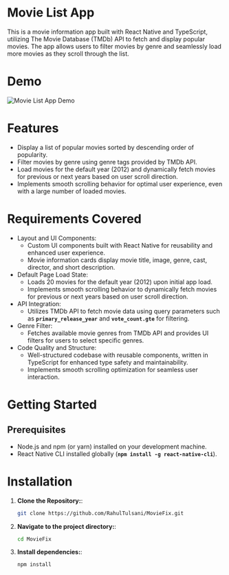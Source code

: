 # Movie List App
This is a movie information app built with React Native and TypeScript, utilizing The Movie Database (TMDb) API to fetch and display popular movies. The app allows users to filter movies by genre and seamlessly load more movies as they scroll through the list.

# Demo
![Movie List App Demo](https://github.com/RahulTulsani/MovieFix/blob/main/src/demo/Demo.gif)

# Features
- Display a list of popular movies sorted by descending order of popularity.
- Filter movies by genre using genre tags provided by TMDb API.
- Load movies for the default year (2012) and dynamically fetch movies for previous or next years based on user scroll direction.
- Implements smooth scrolling behavior for optimal user experience, even with a large number of loaded movies.
# Requirements Covered
- Layout and UI Components:
  - Custom UI components built with React Native for reusability and enhanced user experience.
  - Movie information cards display movie title, image, genre, cast, director, and short description.
- Default Page Load State:
  - Loads 20 movies for the default year (2012) upon initial app load.
  - Implements smooth scrolling behavior to dynamically fetch movies for previous or next years based on user scroll direction.
- API Integration:
  - Utilizes TMDb API to fetch movie data using query parameters such as **`primary_release_year`**  and **`vote_count.gte`** for filtering.
- Genre Filter:
  - Fetches available movie genres from TMDb API and provides UI filters for users to select specific genres.
- Code Quality and Structure:
  - Well-structured codebase with reusable components, written in TypeScript for enhanced type safety and maintainability.
  - Implements smooth scrolling optimization for seamless user interaction.
# Getting Started
## Prerequisites
- Node.js and npm (or yarn) installed on your development machine.
- React Native CLI installed globally (**`npm install -g react-native-cli`**).
# Installation
1. **Clone the Repository:**:
   ```bash
   git clone https://github.com/RahulTulsani/MovieFix.git
2. **Navigate to the project directory:**:
   ```bash
   cd MovieFix
3. **Install dependencies:**:
   ```bash
   npm install
